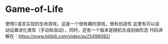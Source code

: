 # Game-of-Life
使用C语言实现的生命游戏，这是一个很有趣的游戏，很有创造性
这里有可以自动设置进化类型（手动和自动），同时，还有一个版本是随机生成初始形态
代码讲解在：https://www.bilibili.com/video/av25498082/
